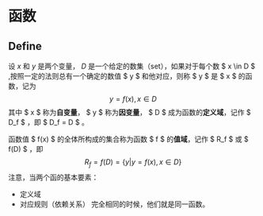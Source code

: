 # 函数
## Define 
设 $x$ 和 $y$ 是两个变量， $D$ 是一个给定的数集（set），如果对于每个数 $ x \in D $ ,按照一定的法则总有一个确定的数值 $ y $ 和他对应，则称 $ y $ 是 $ x $ 的函数，记为
$$y = f(x),x \in D$$
其中 $ x $ 称为**自变量**， $ y $ 称为**因变量**， $ D $ 成为函数的**定义域**，记作 $ D_f $ ，即 $ D_f = D $ 。

函数值 $ f(x) $ 的全体所构成的集合称为函数 $ f $ 的**值域**，记作 $ R_f $ 或 $ f(D) $ ，即
$$R_f = f(D) = \{ y | y = f(x) , x \in D \}$$
注意，当两个函的基本要素：
- 定义域
- 对应规则（依赖关系）
完全相同的时候，他们就是同一函数。

